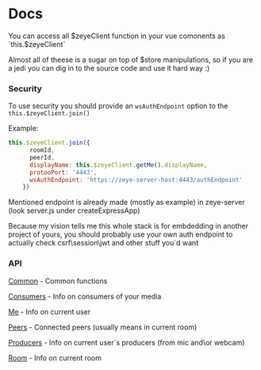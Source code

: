 # Docs

You can access all $zeyeClient function in your vue comonents as `this.$zeyeClient`

Almost all of theese is a sugar on top of $store manipulations, so if you are a jedi you can dig in to the source code and use it hard way :)

### Security
To use security you should provide an `wsAuthEndpoint` option 
to the `this.$zeyeClient.join()`

Example:
```javascript
this.$zeyeClient.join({
      roomId,
      peerId,
      displayName: this.$zeyeClient.getMe().displayName,
      protooPort: '4443',
      wsAuthEndpoint: 'https://zeye-server-host:4443/authEndpoint'
    })
```

Mentioned endpoint is already made (mostly as example) in zeye-server (look server.js under createExpressApp)

Because my vision tells me this whole stack is for embdedding in another project of yours,
you should probably use your own auth endpoint to actually check csrf\session\jwt and other stuff you`d want

### API
[Common](./api-common) - Common functions

[Consumers](./api-consumers) - Info on consumers of your media

[Me](./api-me) - Info on current user

[Peers](./api-peers) - Connected peers (usually means in current room)

[Producers](./api-producers) - Info on current user`s producers (from mic and\or webcam)

[Room](./api-room) - Info on current room

